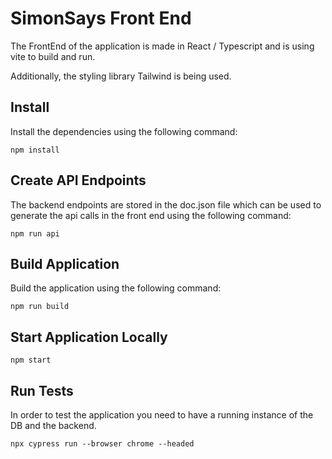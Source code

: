 # SimonSays Front End

The FrontEnd of the application is made in React / Typescript and is using vite to build and run.

Additionally, the styling library Tailwind is being used.

## Install
Install the dependencies using the following command:
```sh{ background = true}
npm install
```

## Create API Endpoints
The backend endpoints are stored in the doc.json file which can be used to generate the api calls in the front end using the following command:
```sh{ background = true}
npm run api 
```
## Build Application
Build the application using the following command:
```sh{ background = true}
npm run build
```

## Start Application Locally
```sh{ background = true}
npm start
```

## Run Tests
In order to test the application you need to have a running instance of the DB and the backend.
```sh{ background = true}
npx cypress run --browser chrome --headed
```



